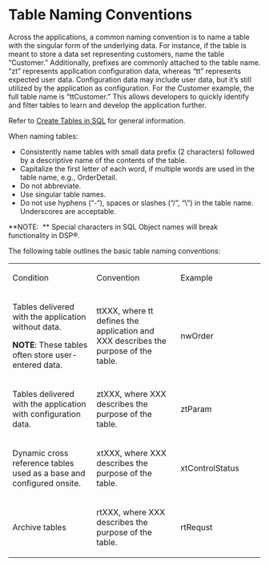 # Table Naming Conventions

Across the applications, a common naming convention is to name a table
with the singular form of the underlying data. For instance, if the
table is meant to store a data set representing customers, name the
table “Customer.” Additionally, prefixes are commonly attached to the
table name. “zt” represents application configuration data, whereas “tt”
represents expected user data. Configuration data may include user data,
but it’s still utilized by the application as configuration. For the
Customer example, the full table name is “ttCustomer.” This allows
developers to quickly identify and filter tables to learn and develop
the application further.

Refer to [Create Tables in SQL](Create_Tables_in_SQL.htm) for general
information.

When naming tables:

  - Consistently name tables with small data prefix (2 characters)
    followed by a descriptive name of the contents of the table.
  - Capitalize the first letter of each word, if multiple words are used
    in the table name, e.g., OrderDetail.
  - Do not abbreviate.
  - Use singular table names.
  - Do not use hyphens (“-“), spaces or slashes (“/”, “\\”) in the table
    name. Underscores are acceptable.

**NOTE:  ** Special characters in SQL Object names will break
functionality in DSP®.

The following table outlines the basic table naming conventions:

<table>
<colgroup>
<col style="width: 33%" />
<col style="width: 33%" />
<col style="width: 33%" />
</colgroup>
<tbody>
<tr class="odd">
<td><p>Condition</p></td>
<td><p>Convention</p></td>
<td><p>Example</p></td>
</tr>
<tr class="even">
<td><p>Tables delivered with the application without data.</p>
<p><strong>NOTE</strong>: These tables often store user-entered data.</p></td>
<td><p>ttXXX, where tt defines the application and XXX describes the purpose of the table.</p></td>
<td><p>nwOrder</p></td>
</tr>
<tr class="odd">
<td><p>Tables delivered with the application with configuration data.</p></td>
<td><p>ztXXX, where XXX describes the purpose of the table.</p></td>
<td><p>ztParam</p></td>
</tr>
<tr class="even">
<td><p>Dynamic cross reference tables used as a base and configured onsite.</p></td>
<td><p>xtXXX, where XXX describes the purpose of the table.</p></td>
<td><p>xtControlStatus</p></td>
</tr>
<tr class="odd">
<td><p>Archive tables</p></td>
<td><p>rtXXX, where XXX describes the purpose of the table.</p></td>
<td><p>rtRequst</p></td>
</tr>
</tbody>
</table>
